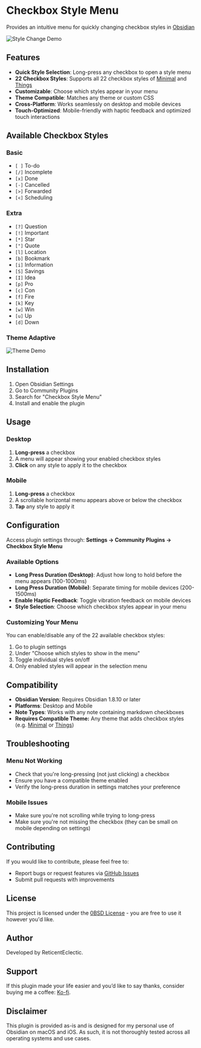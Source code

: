 
# Checkbox Style Menu

Provides an intuitive menu for quickly changing checkbox styles in [Obsidian](https://obsidian.md)

![Style Change Demo](https://github.com/user-attachments/assets/99900dee-997c-443f-a554-283395572d46)

## Features

- **Quick Style Selection**: Long-press any checkbox to open a style menu
- **22 Checkbox Styles**: Supports all 22 checkbox styles of [Minimal](https://github.com/kepano/obsidian-minimal) and [Things](https://github.com/colineckert/obsidian-things)
- **Customizable**: Choose which styles appear in your menu
- **Theme Compatible**: Matches any theme or custom CSS
- **Cross-Platform**: Works seamlessly on desktop and mobile devices
- **Touch-Optimized**: Mobile-friendly with haptic feedback and optimized touch interactions

## Available Checkbox Styles

### Basic

- `[ ]` To-do
- `[/]` Incomplete
- `[x]` Done
- `[-]` Cancelled
- `[>]` Forwarded
- `[<]` Scheduling

### Extra

- `[?]` Question
- `[!]` Important
- `[*]` Star
- `["]` Quote
- `[l]` Location
- `[b]` Bookmark
- `[i]` Information
- `[S]` Savings
- `[I]` Idea
- `[p]` Pro
- `[c]` Con
- `[f]` Fire
- `[k]` Key
- `[w]` Win
- `[u]` Up
- `[d]` Down

### Theme Adaptive

![Theme Demo](https://github.com/user-attachments/assets/8169c7c3-5337-4e59-a391-4910fbf303bd)

## Installation

1. Open Obsidian Settings
2. Go to Community Plugins
3. Search for "Checkbox Style Menu"
4. Install and enable the plugin

## Usage

### Desktop

1. **Long-press** a checkbox
2. A menu will appear showing your enabled checkbox styles
3. **Click** on any style to apply it to the checkbox

### Mobile

1. **Long-press** a checkbox
2. A scrollable horizontal menu appears above or below the checkbox
3. **Tap** any style to apply it

## Configuration

Access plugin settings through: **Settings → Community Plugins → Checkbox Style Menu**

### Available Options

- **Long Press Duration (Desktop)**: Adjust how long to hold before the menu appears (100-1000ms)
- **Long Press Duration (Mobile)**: Separate timing for mobile devices (200-1500ms)
- **Enable Haptic Feedback**: Toggle vibration feedback on mobile devices
- **Style Selection**: Choose which checkbox styles appear in your menu

### Customizing Your Menu

You can enable/disable any of the 22 available checkbox styles:

1. Go to plugin settings
2. Under "Choose which styles to show in the menu"
3. Toggle individual styles on/off
4. Only enabled styles will appear in the selection menu

## Compatibility

- **Obsidian Version**: Requires Obsidian 1.8.10 or later
- **Platforms**: Desktop and Mobile
- **Note Types**: Works with any note containing markdown checkboxes
- **Requires Compatible Theme:** Any theme that adds checkbox styles (e.g. [Minimal](https://github.com/kepano/obsidian-minimal) or [Things](https://github.com/colineckert/obsidian-things))

## Troubleshooting

### Menu Not Working

- Check that you're long-pressing (not just clicking) a checkbox
- Ensure you have a compatible theme enabled 
- Verify the long-press duration in settings matches your preference

### Mobile Issues

- Make sure you're not scrolling while trying to long-press
- Make sure you're not missing the checkbox (they can be small on mobile depending on settings)

## Contributing

If you would like to contribute, please feel free to:

- Report bugs or request features via [GitHub Issues](https://github.com/ReticentEclectic/checkbox-style-menu/issues)
- Submit pull requests with improvements

## License

This project is licensed under the [0BSD License](LICENSE) - you are free to use it however you'd like.

## Author

Developed by ReticentEclectic.

## Support

If this plugin made your life easier and you’d like to say thanks, consider buying me a coffee: [Ko-fi](https://ko-fi.com/ReticentEclectic).

## Disclaimer

This plugin is provided as-is and is designed for my personal use of Obsidian on macOS and iOS. As such, it is not thoroughly tested across all operating systems and use cases.
